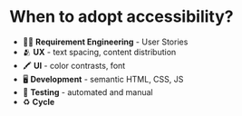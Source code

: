 # When to adopt accessibility?

- 🧑‍💼 **Requirement Engineering** - User Stories 
- 🫂 **UX** - text spacing, content distribution
- 🖍️ **UI** -  color contrasts, font
- 🖥️ **Development** - semantic HTML, CSS, JS
- 🔬 **Testing** - automated and manual
- ♻️ **Cycle**


<!--
Requirement Engineering accessibility req. into US
UX - button placement, text distribution UI - color contrasts, button sizes, fonts
Development - HTML, CSS, Javascript
Testing (Automated and Manual) - WCAG

-->
